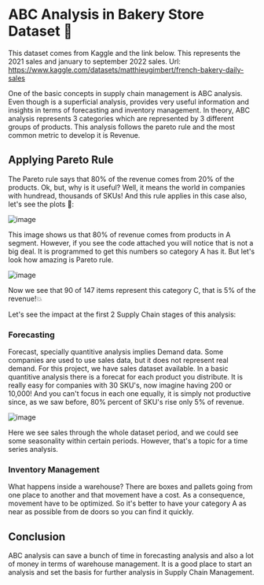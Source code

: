 # ABC Analysis in Bakery Store Dataset 🥖
This dataset comes from Kaggle and the link below. This represents the 2021 sales and january to september 2022 sales.
  Url: https://www.kaggle.com/datasets/matthieugimbert/french-bakery-daily-sales 

One of the basic concepts in supply chain management is ABC analysis. Even though is a superficial analysis, provides very useful information and insights in terms of forecasting and inventory management. In theory, ABC analysis represents 3 categories which are represented by 3 different groups of products. This analysis follows the pareto rule and the most common metric to develop it is Revenue. 

## Applying Pareto Rule
The Pareto rule says that 80% of the revenue comes from 20% of the products. Ok, but, why is it useful? Well, it means the world in companies with hundread, thousands of SKUs! And this rule applies in this case also, let's see the plots 👀: 

![image](https://user-images.githubusercontent.com/101015892/209892735-b98422aa-726b-4d85-83a4-db471405e8d0.png)

This image shows us that 80% of revenue comes from products in A segment. However, if you see the code attached you will notice that is not a big deal. It is programmed to get this numbers so category A has it. But let's look how amazing is Pareto rule.

![image](https://user-images.githubusercontent.com/101015892/209893459-d58c4335-e0bd-4483-a43c-7d9e9a5abed3.png)

Now we see that 90 of 147 items represent this category C, that is 5% of the revenue!💥

Let's see the impact at the first 2 Supply Chain stages of this analysis:

### Forecasting 
Forecast, specially quantitive analysis implies Demand data. Some companies are used to use sales data, but it does not represent real demand. For this project, we have sales dataset available. In a basic quantitive analysis there is a forecat for each product you distribute. It is really easy for companies with 30 SKU's, now imagine having 200 or 10,000! And you can't focus in each one equally, it is simply not productive since, as we saw before, 80% percent of SKU's rise only 5% of revenue. 

![image](https://user-images.githubusercontent.com/101015892/209895216-99f2860b-b3a3-4a9d-a684-182307619d67.png)

Here we see sales through the whole dataset period, and we could see some seasonality within certain periods. However, that's a topic for a time series analysis. 

### Inventory Management
What happens inside a warehouse? There are boxes and pallets going from one place to another and that movement have a cost. As a consequence, movement have to be optimized. So it's better to have your category A as near as possible from de doors so you can find it quickly. 

## Conclusion
ABC analysis can save a bunch of time in forecasting analysis and also a lot of money in terms of warehouse management. It is a good place to start an analysis and set the basis for further analysis in Supply Chain Management. 
